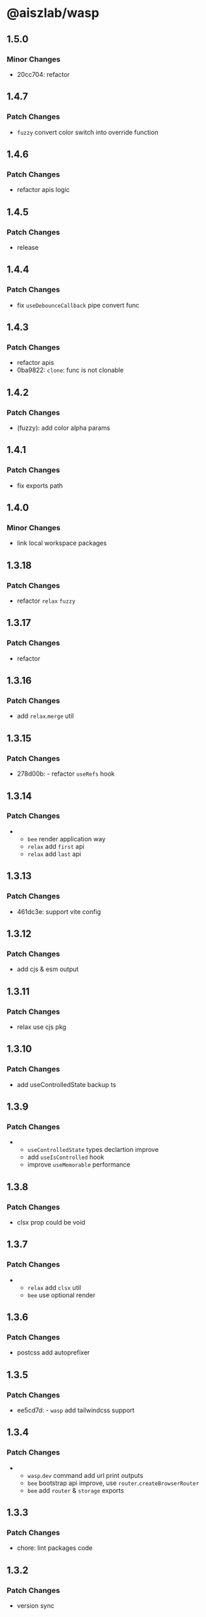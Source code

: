 # @aiszlab/wasp

## 1.5.0

### Minor Changes

- 20cc704: refactor

## 1.4.7

### Patch Changes

- `fuzzy` convert color switch into override function

## 1.4.6

### Patch Changes

- refactor apis logic

## 1.4.5

### Patch Changes

- release

## 1.4.4

### Patch Changes

- fix `useDebounceCallback` pipe convert func

## 1.4.3

### Patch Changes

- refactor apis
- 0ba9822: `clone`: func is not clonable

## 1.4.2

### Patch Changes

- (fuzzy): add color alpha params

## 1.4.1

### Patch Changes

- fix exports path

## 1.4.0

### Minor Changes

- link local workspace packages

## 1.3.18

### Patch Changes

- refactor `relax` `fuzzy`

## 1.3.17

### Patch Changes

- refactor

## 1.3.16

### Patch Changes

- add `relax`.`merge` util

## 1.3.15

### Patch Changes

- 278d00b: - refactor `useRefs` hook

## 1.3.14

### Patch Changes

- - `bee` render application way
  - `relax` add `first` api
  - `relax` add `last` api

## 1.3.13

### Patch Changes

- 461dc3e: support vite config

## 1.3.12

### Patch Changes

- add cjs & esm output

## 1.3.11

### Patch Changes

- relax use cjs pkg

## 1.3.10

### Patch Changes

- add useControlledState backup ts

## 1.3.9

### Patch Changes

- - `useControlledState` types declartion improve
  - add `useIsControlled` hook
  - improve `useMemorable` performance

## 1.3.8

### Patch Changes

- clsx prop could be void

## 1.3.7

### Patch Changes

- - `relax` add `clsx` util
  - `bee` use optional render

## 1.3.6

### Patch Changes

- postcss add autoprefixer

## 1.3.5

### Patch Changes

- ee5cd7d: - `wasp` add tailwindcss support

## 1.3.4

### Patch Changes

- - `wasp`.`dev` command add url print outputs
  - `bee` bootstrap api improve, use `router`.`createBrowserRouter`
  - `bee` add `router` & `storage` exports

## 1.3.3

### Patch Changes

- chore: lint packages code

## 1.3.2

### Patch Changes

- version sync
